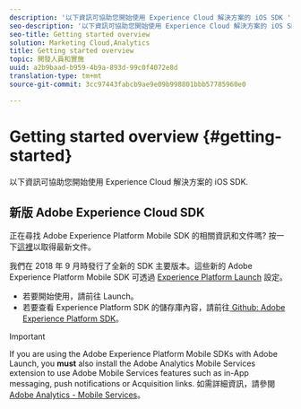 ```yaml
---
description: '以下資訊可協助您開始使用 Experience Cloud 解決方案的 iOS SDK '
seo-description: '以下資訊可協助您開始使用 Experience Cloud 解決方案的 iOS SDK '
seo-title: Getting started overview
solution: Marketing Cloud,Analytics
title: Getting started overview
topic: 開發人員和實施
uuid: a2b9baad-b959-4b9a-893d-99c0f4072e8d
translation-type: tm+mt
source-git-commit: 3cc97443fabcb9ae9e09b998801bbb57785960e0

---
```



# Getting started overview {#getting-started}

以下資訊可協助您開始使用 Experience Cloud 解決方案的 iOS SDK.

## 新版 Adobe Experience Cloud SDK

正在尋找 Adobe Experience Platform Mobile SDK 的相關資訊和文件嗎? 按一下[這裡](https://aep-sdks.gitbook.io/docs/)以取得最新文件。

我們在 2018 年 9 月時發行了全新的 SDK 主要版本。這些新的 Adobe Experience Platform Mobile SDK 可透過 [Experience Platform Launch](https://www.adobe.com/experience-platform/launch.html) 設定。

* 若要開始使用，請前往 Launch。
* 若要查看 Experience Platform SDK 的儲存庫內容，請前往[ Github: Adobe Experience Platform SDK](https://github.com/Adobe-Marketing-Cloud/acp-sdks)。

>[!IMPORTANT]
>
> If you are using the Adobe Experience Platform Mobile SDKs with Adobe Launch, you **must** also install the Adobe Analytics Mobile Services extension to use Adobe Mobile Services features such as in-App messaging, push notifications or Acquisition links. 如需詳細資訊，請參閱 [Adobe Analytics - Mobile Services](https://aep-sdks.gitbook.io/docs/using-mobile-extensions/adobe-analytics-mobile-services)。
